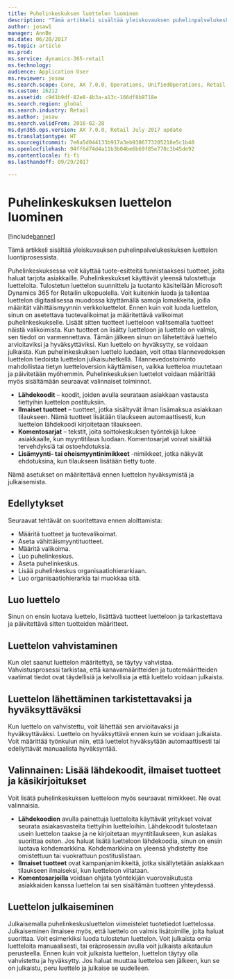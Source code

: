 ```yaml
---
title: Puhelinkeskuksen luettelon luominen
description: "Tämä artikkeli sisältää yleiskuvauksen puhelinpalvelukeskuksen luettelon luontiprosessista."
author: josaw1
manager: AnnBe
ms.date: 06/20/2017
ms.topic: article
ms.prod: 
ms.service: dynamics-365-retail
ms.technology: 
audience: Application User
ms.reviewer: josaw
ms.search.scope: Core, AX 7.0.0, Operations, UnifiedOperations, Retail
ms.custom: 16212
ms.assetid: c9d1b9df-82e8-4b3a-a13c-166df8b9718e
ms.search.region: global
ms.search.industry: Retail
ms.author: josaw
ms.search.validFrom: 2016-02-28
ms.dyn365.ops.version: AX 7.0.0, Retail July 2017 update
ms.translationtype: HT
ms.sourcegitcommit: 7e0a5d044133b917a3eb9386773205218e5c1b40
ms.openlocfilehash: 94ff6d74d4a11b3b04be6b69f85e778c3b45de92
ms.contentlocale: fi-fi
ms.lasthandoff: 09/29/2017

---
```


# <a name="create-a-call-center-catalog"></a>Puhelinkeskuksen luettelon luominen

[!include[banner](includes/banner.md)]


Tämä artikkeli sisältää yleiskuvauksen puhelinpalvelukeskuksen luettelon luontiprosessista. 

Puhelinkeskuksessa voit käyttää tuote-esitteitä tunnistaaksesi tuotteet, joita haluat tarjota asiakkaille. Puhelinkeskukset käyttävät yleensä tulostettuja luetteloita. Tulostetun luettelon suunnittelu ja tuotanto käsitellään Microsoft Dynamics 365 for Retailin ulkopuolella. Voit kuitenkin luoda ja tallentaa luettelon digitaalisessa muodossa käyttämällä samoja lomakkeita, joilla määrität vähittäismyynnin verkkoluettelot. Ennen kuin voit luoda luettelon, sinun on asetettava tuotevalikoimat ja määritettävä valikoimat puhelinkeskukselle. Lisäät sitten tuotteet luetteloon valitsemalla tuotteet näistä valikoimista. Kun tuotteet on lisätty luetteloon ja luettelo on valmis, sen tiedot on varmennettava. Tämän jälkeen sinun on lähetettävä luettelo arvioitaviksi ja hyväksyttäviksi. Kun luettelo on hyväksytty, se voidaan julkaista. Kun puhelinkeskuksen luettelo luodaan, voit ottaa tilannevedoksen luettelon tiedoista luettelon julkaisuhetkellä. Tilannevedostoiminto mahdollistaa tietyn luetteloversion käyttämisen, vaikka luetteloa muutetaan ja päivitetään myöhemmin. Puhelinkeskuksen luettelot voidaan määrittää myös sisältämään seuraavat valinnaiset toiminnot.

-   **Lähdekoodit** – koodit, joiden avulla seurataan asiakkaan vastausta tiettyihin luettelon postituksiin.
-   **Ilmaiset tuotteet** – tuotteet, jotka sisältyvät ilman lisämaksua asiakkaan tilaukseen. Nämä tuotteet lisätään tilaukseen automaattisesti, kun luettelon lähdekoodi kirjoitetaan tilaukseen.
-   **Komentosarjat** – tekstit, joita soittokeskuksen työntekijä lukee asiakkaalle, kun myyntitilaus luodaan. Komentosarjat voivat sisältää tervehdyksiä tai ostoehdotuksia.
-   **Lisämyynti- tai oheismyyntinimikkeet** -nimikkeet, jotka näkyvät ehdotuksina, kun tilaukseen lisätään tietty tuote.

Nämä asetukset on määritettävä ennen luettelon hyväksymistä ja julkaisemista.

## <a name="prerequisites"></a>Edellytykset
Seuraavat tehtävät on suoritettava ennen aloittamista:

-   Määritä tuotteet ja tuotevalikoimat.
-   Aseta vähittäismyyntituotteet.
-   Määritä valikoima.
-   Luo puhelinkeskus.
-   Aseta puhelinkeskus.
-   Lisää puhelinkeskus organisaatiohierarkiaan.
-   Luo organisaatiohierarkia tai muokkaa sitä.

## <a name="create-a-catalog"></a>Luo luettelo
Sinun on ensin luotava luettelo, lisättävä tuotteet luetteloon ja tarkastettava ja päivitettävä sitten tuotteiden määritteet.

## <a name="validate-the-catalog"></a>Luettelon vahvistaminen
Kun olet saanut luettelon määritettyä, se täytyy vahvistaa. Vahvistusprosessi tarkistaa, että kanavamääritteiden ja tuotemääritteiden vaatimat tiedot ovat täydellisiä ja kelvollisia ja että luettelo voidaan julkaista.

## <a name="submit-the-catalog-for-review-and-approval"></a>Luettelon lähettäminen tarkistettavaksi ja hyväksyttäväksi
Kun luettelo on vahvistettu, voit lähettää sen arvioitavaksi ja hyväksyttäväksi. Luettelo on hyväksyttävä ennen kuin se voidaan julkaista. Voit määrittää työnkulun niin, että luettelot hyväksytään automaattisesti tai edellyttävät manuaalista hyväksyntää.

## <a name="optional-add-source-codes-free-products-and-scripts"></a>Valinnainen: Lisää lähdekoodit, ilmaiset tuotteet ja käsikirjoitukset
Voit lisätä puhelinkeskuksen luetteloon myös seuraavat nimikkeet. Ne ovat valinnaisia.

-   **Lähdekoodien** avulla painettuja luetteloita käyttävät yritykset voivat seurata asiakasvasteita tiettyihin luetteloihin. Lähdekoodit tulostetaan usein luettelon taakse ja ne kirjoitetaan myyntitilaukseen, kun asiakas suorittaa oston. Jos haluat lisätä luetteloon lähdekoodia, sinun on ensin luotava kohdemarkkina. Kohdemarkkina on yleensä yhdistetty itse omistettuun tai vuokrattuun postituslistaan.
-   **Ilmaiset tuotteet** ovat kampanjanimikkeitä, jotka sisällytetään asiakkaan tilaukseen ilmaiseksi, kun luetteloon viitataan.
-   **Komentosarjoilla** voidaan ohjata työntekijän vuorovaikutusta asiakkaiden kanssa luettelon tai sen sisältämän tuotteen yhteydessä.

## <a name="publish-the-catalog"></a>Luettelon julkaiseminen
Julkaisemalla puhelinkeskusluettelon viimeistelet tuotetiedot luettelossa. Julkaiseminen ilmaisee myös, että luettelo on valmis lisätoimille, joita haluat suorittaa. Voit esimerkiksi luoda tulostetun luettelon. Voit julkaista omia luetteloita manuaalisesti, tai eräprosessin avulla voit julkaista aikataulun perusteella. Ennen kuin voit julkaista luettelon, luettelon täytyy olla vahvistettu ja hyväksytty. Jos haluat muuttaa luetteloa sen jälkeen, kun se on julkaistu, peru luettelo ja julkaise se uudelleen.





